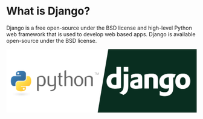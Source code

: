 # What is Django?

Django is a free open-source under the BSD license and high-level Python web framework that is used to develop web based apps. 
Django is available open-source under the BSD license.
<!-- IMAGE
Caption: Stages of sound processing
ID: python_django_logo
Alt text: 
Author: 
Attribution: 
Placeholder: TRUE  
--> 

![IMAGE](figures/python-django.png)

<!-- END IMAGE -->
